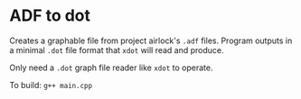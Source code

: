 ADF to dot
==========

Creates a graphable file from project airlock's `.adf` files. Program outputs
in a minimal `.dot` file format that `xdot` will read and produce.

Only need a `.dot` graph file reader like `xdot` to operate.

To build: `g++ main.cpp`
